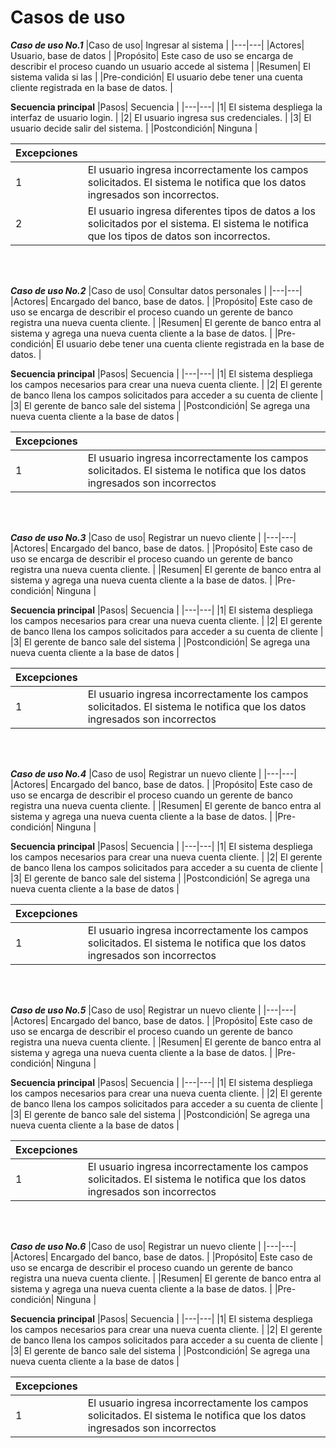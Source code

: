 # Casos de uso

***Caso de uso No.1***
|Caso de uso| Ingresar al sistema |
|---|---|
|Actores| Usuario, base de datos |
|Propósito| Este caso de uso se encarga de describir el proceso cuando un usuario accede al sistema |
|Resumen| El sistema valida si las  |
|Pre-condición| El usuario debe tener una cuenta cliente registrada en la base de datos. |

__Secuencia principal__
|Pasos| Secuencia |
|---|---|
|1| El sistema despliega la interfaz de usuario login. |
|2| El usuario ingresa sus credenciales. |
|3| El usuario decide salir del sistema. |
|Postcondición| Ninguna | 

|Excepciones| |
|---|---|
|1| El usuario ingresa incorrectamente los campos solicitados. El sistema le notifica que los datos ingresados son incorrectos. |
|2| El usuario ingresa diferentes tipos de datos a los solicitados por el sistema. El sistema le notifica que los tipos de datos son incorrectos. |
<br />
<br />



***Caso de uso No.2***
|Caso de uso| Consultar datos personales |
|---|---|
|Actores| Encargado del banco, base de datos. |
|Propósito| Este caso de uso se encarga de describir el proceso cuando un gerente de banco registra una nueva cuenta cliente. |
|Resumen| El gerente de banco entra al sistema y agrega una nueva cuenta cliente a la base de datos. |
|Pre-condición| El usuario debe tener una cuenta cliente registrada en la base de datos. |

__Secuencia principal__
|Pasos| Secuencia |
|---|---|
|1| El sistema despliega los campos necesarios para crear una nueva cuenta cliente. |
|2| El gerente de banco llena los campos solicitados para acceder a su cuenta de cliente |
|3| El gerente de banco sale del sistema |
|Postcondición| Se agrega una nueva cuenta cliente a la base de datos | 

|Excepciones| |
|---|---|
|1| El usuario ingresa incorrectamente los campos solicitados. El sistema le notifica que los datos ingresados son incorrectos|
<br />
<br />



***Caso de uso No.3***
|Caso de uso| Registrar un nuevo cliente |
|---|---|
|Actores| Encargado del banco, base de datos. |
|Propósito| Este caso de uso se encarga de describir el proceso cuando un gerente de banco registra una nueva cuenta cliente. |
|Resumen| El gerente de banco entra al sistema y agrega una nueva cuenta cliente a la base de datos. |
|Pre-condición| Ninguna |

__Secuencia principal__
|Pasos| Secuencia |
|---|---|
|1| El sistema despliega los campos necesarios para crear una nueva cuenta cliente. |
|2| El gerente de banco llena los campos solicitados para acceder a su cuenta de cliente |
|3| El gerente de banco sale del sistema |
|Postcondición| Se agrega una nueva cuenta cliente a la base de datos | 

|Excepciones| |
|---|---|
|1| El usuario ingresa incorrectamente los campos solicitados. El sistema le notifica que los datos ingresados son incorrectos|
<br />
<br />


***Caso de uso No.4***
|Caso de uso| Registrar un nuevo cliente |
|---|---|
|Actores| Encargado del banco, base de datos. |
|Propósito| Este caso de uso se encarga de describir el proceso cuando un gerente de banco registra una nueva cuenta cliente. |
|Resumen| El gerente de banco entra al sistema y agrega una nueva cuenta cliente a la base de datos. |
|Pre-condición| Ninguna |

__Secuencia principal__
|Pasos| Secuencia |
|---|---|
|1| El sistema despliega los campos necesarios para crear una nueva cuenta cliente. |
|2| El gerente de banco llena los campos solicitados para acceder a su cuenta de cliente |
|3| El gerente de banco sale del sistema |
|Postcondición| Se agrega una nueva cuenta cliente a la base de datos | 

|Excepciones| |
|---|---|
|1| El usuario ingresa incorrectamente los campos solicitados. El sistema le notifica que los datos ingresados son incorrectos|
<br />
<br />


***Caso de uso No.5***
|Caso de uso| Registrar un nuevo cliente |
|---|---|
|Actores| Encargado del banco, base de datos. |
|Propósito| Este caso de uso se encarga de describir el proceso cuando un gerente de banco registra una nueva cuenta cliente. |
|Resumen| El gerente de banco entra al sistema y agrega una nueva cuenta cliente a la base de datos. |
|Pre-condición| Ninguna |

__Secuencia principal__
|Pasos| Secuencia |
|---|---|
|1| El sistema despliega los campos necesarios para crear una nueva cuenta cliente. |
|2| El gerente de banco llena los campos solicitados para acceder a su cuenta de cliente |
|3| El gerente de banco sale del sistema |
|Postcondición| Se agrega una nueva cuenta cliente a la base de datos | 

|Excepciones| |
|---|---|
|1| El usuario ingresa incorrectamente los campos solicitados. El sistema le notifica que los datos ingresados son incorrectos|
<br />
<br />


***Caso de uso No.6***
|Caso de uso| Registrar un nuevo cliente |
|---|---|
|Actores| Encargado del banco, base de datos. |
|Propósito| Este caso de uso se encarga de describir el proceso cuando un gerente de banco registra una nueva cuenta cliente. |
|Resumen| El gerente de banco entra al sistema y agrega una nueva cuenta cliente a la base de datos. |
|Pre-condición| Ninguna |

__Secuencia principal__
|Pasos| Secuencia |
|---|---|
|1| El sistema despliega los campos necesarios para crear una nueva cuenta cliente. |
|2| El gerente de banco llena los campos solicitados para acceder a su cuenta de cliente |
|3| El gerente de banco sale del sistema |
|Postcondición| Se agrega una nueva cuenta cliente a la base de datos | 

|Excepciones| |
|---|---|
|1| El usuario ingresa incorrectamente los campos solicitados. El sistema le notifica que los datos ingresados son incorrectos|
<br />
<br />

